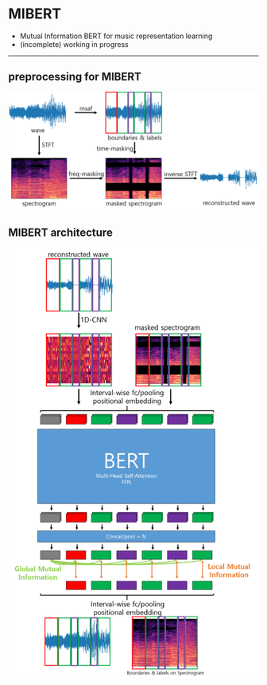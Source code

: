 # MIBERT

* Mutual Information BERT for music representation learning
* (incomplete) working in progress

---

## preprocessing for MIBERT
<img src = 'images/prepare.png' width="550">

## MIBERT architecture 
<img src = 'images/architecture.png' width="550">
